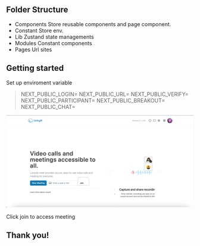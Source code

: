 ## Folder Structure

- Components
  Store reusable components and page component.
- Constant
  Store env.
- Lib
  Zustand state managements
- Modules
  Constant components
- Pages
  Url sites

## Getting started

Set up enviroment variable

> NEXT_PUBLIC_LOGIN=
> NEXT_PUBLIC_URL=
> NEXT_PUBLIC_VERIFY=
> NEXT_PUBLIC_PARTICIPANT=
> NEXT_PUBLIC_BREAKOUT=
> NEXT_PUBLIC_CHAT=

![Landing Page](/public/looyal.png)

Click join to access meeting

## Thank you!
